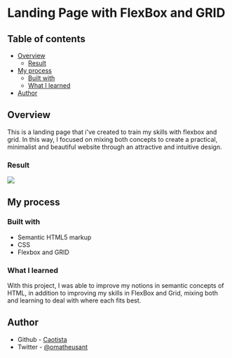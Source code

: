 # Landing Page with FlexBox and GRID

## Table of contents

- [Overview](#overview)
  - [Result](#Result)
- [My process](#my-process)
  - [Built with](#built-with)
  - [What I learned](#what-i-learned)
- [Author](#author)

## Overview

This is a landing page that i've created to train my skills with flexbox and grid. In this way, I focused on mixing both concepts to create a practical, minimalist and beautiful website through an attractive and intuitive design.

### Result

![](src/images/overview.gif)

## My process

### Built with

- Semantic HTML5 markup
- CSS
- Flexbox and GRID

### What I learned

With this project, I was able to improve my notions in semantic concepts of HTML, in addition to improving my skills in FlexBox and Grid, mixing both and learning to deal with where each fits best.

## Author

- Github - [Caotista](https://www.github.com/caotista)
- Twitter - [@omatheusant](https://www.twitter.com/omatheusant)